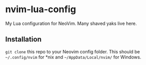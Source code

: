 # nvim-lua-config
My Lua configuration for NeoVim. Many shaved yaks live here.

## Installation

`git clone` this repo to your Neovim config folder. This should be `~/.config/nvim` for *nix and `~/AppData/Local/nvim/` for Windows.
